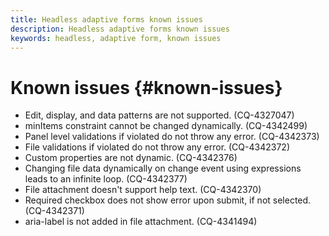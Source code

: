 ```yaml
---
title: Headless adaptive forms known issues
description: Headless adaptive forms known issues
keywords: headless, adaptive form, known issues
---
```


# Known issues {#known-issues}

* Edit, display, and data patterns are not supported. (CQ-4327047)
* minItems constraint cannot be changed dynamically. (CQ-4342499)
* Panel level validations if violated do not throw any error. (CQ-4342373)
* File validations if violated do not throw any error. (CQ-4342372)
* Custom properties are not dynamic. (CQ-4342376)
* Changing file data dynamically on change event using expressions leads to an infinite loop. (CQ-4342377)
* File attachment doesn't support help text. (CQ-4342370)
* Required checkbox does not show error upon submit, if not selected. (CQ-4342371)
* aria-label is not added in file attachment. (CQ-4341494)

